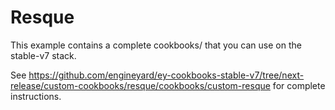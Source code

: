 # Resque

This example contains a complete cookbooks/ that you can use on the stable-v7 stack.

See https://github.com/engineyard/ey-cookbooks-stable-v7/tree/next-release/custom-cookbooks/resque/cookbooks/custom-resque for complete instructions.
